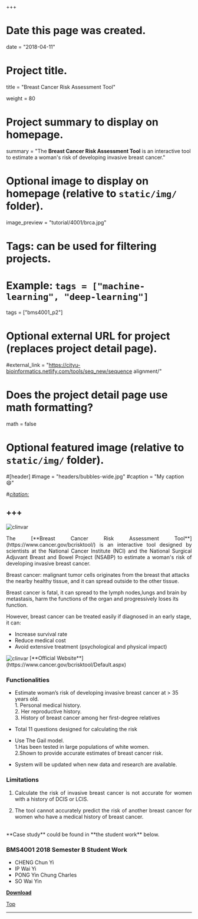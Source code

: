 +++
# Date this page was created.
date = "2018-04-11"

# Project title.
title = "Breast Cancer Risk Assessment Tool"

weight = 80
# Project summary to display on homepage.
summary = "The **Breast Cancer Risk Assessment Tool** is an interactive tool to estimate a woman's risk of developing invasive breast cancer."

# Optional image to display on homepage (relative to `static/img/` folder).
image_preview = "tutorial/4001/brca.jpg"

# Tags: can be used for filtering projects.
# Example: `tags = ["machine-learning", "deep-learning"]`
tags = ["bms4001_p2"]

# Optional external URL for project (replaces project detail page).
#external_link = "https://cityu-bioinformatics.netlify.com/tools/seq_new/sequence alignment/"


# Does the project detail page use math formatting?
math = false

# Optional featured image (relative to `static/img/` folder).
#[header]
#image = "headers/bubbles-wide.jpg"
#caption = "My caption :smile:"

#*[citation:](http://www.sequence-alignment.com/)*

+++
---
<img src="/img/tutorial/4001/brca.jpg" alt="clinvar" align="center">

<span id="top"></span>

<p align="justify">The [**Breast Cancer Risk Assessment Tool**](https://www.cancer.gov/bcrisktool/) is an interactive tool designed by scientists at the National Cancer Institute (NCI) and the National Surgical Adjuvant Breast and Bowel Project (NSABP) to estimate a woman's risk of developing invasive breast cancer. 

Breast cancer: malignant tumor cells originates from the breast that attacks the nearby healthy tissue, and it can spread outside to the other tissue.

Breast cancer is fatal,  it can spread to the lymph nodes,lungs and brain by metastasis, harm the functions of the organ and progressively loses its function.

However, breast cancer can be treated easily if diagnosed in an early stage, it can:

* Increase survival rate 
* Reduce medical cost
* Avoid extensive treatment (psychological and physical impact)


<img src="/img/tutorial/4001/brca2.png" alt="clinvar" align="center">
[**Official Website**](https://www.cancer.gov/bcrisktool/Default.aspx)

### Functionalities

* Estimate  woman’s risk of developing invasive breast cancer at > 35 years old. <br>1. Personal medical history. <br>2. Her reproductive history. <br>3. History of breast cancer among her first-degree relatives  

* Total 11 questions designed for calculating the risk
* Use The Gail model. <br>1.Has been tested in large populations of white women.<br>2.Shown to provide accurate estimates of breast cancer risk.
* System will be updated when new data and research are available.

### Limitations

1. <p align="justify">Calculate the risk of invasive breast cancer is not accurate for women with a history of DCIS or LCIS. 
2. <p align="justify">The tool cannot accurately predict the risk of another breast cancer for women who have a medical history of breast cancer.

<br>
**Case study** could be found in **the student work** below.

### BMS4001 2018 Semester B Student Work

* CHENG Chun Yi 
* IP Wai Yi 
* PONG Yin Chung Charles 
* SO Wai Yin 

[**Download**](https://drive.google.com/open?id=11fySlMDvq_jx9wAAGfBNmFoNu4kgsvHF)

[<i class="fa fa-hand-o-up fa-1x "></i>Top](#top)

---